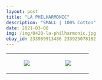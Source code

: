 ```yaml
---
layout: post
title: "LA PHILHARMONIC"
description: "SMALL | 100% Cotton"
date: 2021-03-08
img: /img/0420-la-philharmonic.jpg
ebay_id: 233989913486 233925078182
---
```




<table style="width:100%;"><tr><td style="vertical-align:top;">
      <figure class="tmblr-full" data-orig-height="2048" data-orig-width="1365" data-orig-src="https://concertshirts.netlify.app/shirts/0420/0420-01.jpg"><img src="https://64.media.tumblr.com/98573ce3d9b10f25073c9374a3e95f47/c96bbbbee8fb1c63-45/s540x810/e4d5bd340fd3c5c3ee8a61c99699b3ce35b186fe.jpg" data-orig-height="2048" data-orig-width="1365" data-orig-src="https://concertshirts.netlify.app/shirts/0420/0420-01.jpg"/></figure></td>
    <td style="vertical-align:top;">
      <figure class="tmblr-full" data-orig-height="2048" data-orig-width="1365" data-orig-src="https://concertshirts.netlify.app/shirts/0420/0420-02.jpg"><img src="https://64.media.tumblr.com/3059294e956c9d044a6d253da52bf3e0/c96bbbbee8fb1c63-d2/s540x810/124bbc2e2bdab441aed023b510439934ffd2edcc.jpg" data-orig-height="2048" data-orig-width="1365" data-orig-src="https://concertshirts.netlify.app/shirts/0420/0420-02.jpg"/></figure></td>
  </tr></table>
